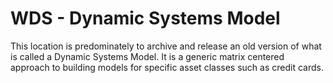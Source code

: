 # WDS - Dynamic Systems Model

This location is predominately to archive and release an old version of what is called a Dynamic Systems Model.  It is a generic matrix
centered approach to building models for specific asset classes such as credit cards.

